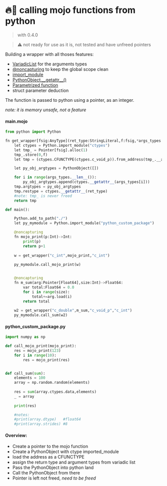 # 🔥🐍 calling mojo functions from python
> with 0.4.0

> ⚠️ not ready for use as it is, not tested and have unfreed pointers





Building a wrapper with all thoses features:
- [VariadicList](https://docs.modular.com/mojo/stdlib/utils/list.html#variadiclist) for the arguments types
- [@noncapturing](https://docs.modular.com/mojo/changelog.html#week-of-2023-04-10) to keep the global scope clean
- [import_module](https://docs.modular.com/mojo/stdlib/python/python.html#import_module)
- [PythonObject.\_\_getattr\_\_()](https://docs.modular.com/mojo/stdlib/python/object.html#getattr__)
- [Parametrized function](https://docs.modular.com/mojo/programming-manual.html#defining-parameterized-types-and-functions)
- struct parameter deduction


The function is passed to python using a pointer, as an integer.

*note: it is memory unsafe, not a feature*

#### main.mojo
```python
from python import Python

fn get_wrapper[fsig:AnyType](ret_type:StringLiteral,f:fsig,*args_types:StringLiteral) raises -> PythonObject:
    let ctypes = Python.import_module("ctypes")
    let tmp_ = Pointer[fsig].alloc(1)
    tmp_.store(0,f)
    let tmp = (ctypes.CFUNCTYPE(ctypes.c_void_p)).from_address(tmp_.__as_index())

    let py_obj_argtypes = PythonObject([])

    for i in range(args_types.__len__()):
        py_obj_argtypes.append(ctypes.__getattr__(args_types[i]))
    tmp.argtypes = py_obj_argtypes
    tmp.restype = ctypes.__getattr__(ret_type)
    #note: tmp_ is never freed
    return tmp

def main():

    Python.add_to_path("./")
    let py_mymodule = Python.import_module("python_custom_package")

    @noncapturing
    fn mojo_print(p:Int)->Int:
        print(p)
        return p+1
    
    w = get_wrapper("c_int",mojo_print,"c_int")
    
    py_mymodule.call_mojo_print(w)


    @noncapturing
    fn m_sum(arg:Pointer[Float64],size:Int)->Float64:
        var total:Float64 = 0.0
        for i in range(size):
            total+=arg.load(i)
        return total
    
    w2 = get_wrapper("c_double",m_sum,"c_void_p","c_int")
    py_mymodule.call_sum(w2)
```

#### python_custom_package.py
```python
import numpy as np

def call_mojo_print(mojo_print):
    res = mojo_print(123)
    for i in range(10):
        res = mojo_print(res)


def call_sum(sum):
    elements = 100
    array = np.random.random(elements)
    
    res = sum(array.ctypes.data,elements)
    _ = array
    
    print(res)

    #notes:
    #print(array.dtype)   #float64
    #print(array.strides) #8
```



#### Overview:
- Create a pointer to the mojo function
- Create a PythonObject with ctype imported_module
- load the address as a CFUNCTYPE
- assign the return type and argument types from variadic list
- Pass the PythonObject into python land
- Call the PythonObject from there
- Pointer is left not freed, *need to be freed*

